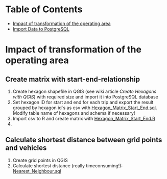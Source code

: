 # Table of Contents

* [Impact of transformation of the operating area](#Changes)
* [Import Data to PostgreSQL](#Import_Data)  



#  Impact of transformation of the operating area<a id="Changes"></a>

## Create matrix with start-end-relationship

1. Create hexagon shapefile in QGIS (see wiki article *Create Hexagons with QGIS*) with required size and import it into PostgreSQL database
2. Set hexagon ID for start and end for each trip and export the result grouped by hexagon id´s as csv with [Hexagon_Matrix_Start_End.sql](Analysis/PostgreSQL/Hexagon_Matrix_Start_End.sql). Modify table name of hexagons and schema if necessary!
3. Import csv to R and create matrix with [Hexagon_Matrix_Start_End.R](Analysis/R/Hexagon_Matrix_Start_End.R)
4. 

## Calculate shortest distance between grid points and vehicles
1. Create grid points in QGIS
2. Calculate shortest distance (really timeconsuming!): [Nearest_Neighbour.sql](Analysis/PostgreSQL/Nearest_Neighbour.sql)

 
